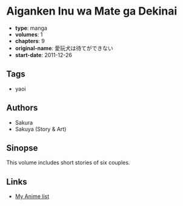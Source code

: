 # Aiganken Inu wa Mate ga Dekinai

-   **type**: manga
-   **volumes**: 1
-   **chapters**: 9
-   **original-name**: 愛玩犬は待てができない
-   **start-date**: 2011-12-26

## Tags

-   yaoi

## Authors

-   Sakura
-   Sakuya (Story & Art)

## Sinopse

This volume includes short stories of six couples.

## Links

-   [My Anime list](https://myanimelist.net/manga/50475/Aiganken_Inu_wa_Mate_ga_Dekinai)
